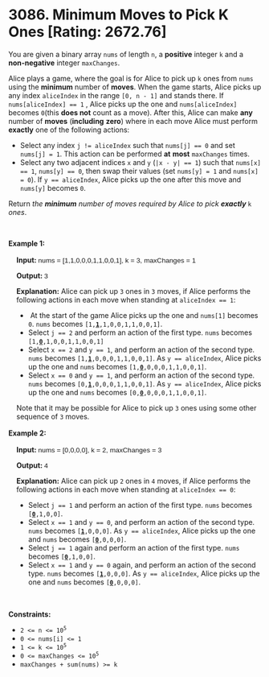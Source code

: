 # 3086. Minimum Moves to Pick K Ones [Rating: 2672.76]

<p>You are given a binary array <code>nums</code> of length <code>n</code>, a <strong>positive</strong> integer <code>k</code> and a <strong>non-negative</strong> integer <code>maxChanges</code>.</p>

<p>Alice plays a game, where the goal is for Alice to pick up <code>k</code> ones from <code>nums</code> using the <strong>minimum</strong> number of <strong>moves</strong>. When the game starts, Alice picks up any index <code>aliceIndex</code> in the range <code>[0, n - 1]</code> and stands there. If <code>nums[aliceIndex] == 1</code> , Alice picks up the one and <code>nums[aliceIndex]</code> becomes <code>0</code>(this <strong>does not</strong> count as a move). After this, Alice can make <strong>any</strong> number of <strong>moves</strong> (<strong>including</strong> <strong>zero</strong>) where in each move Alice must perform <strong>exactly</strong> one of the following actions:</p>

<ul>
	<li>Select any index <code>j != aliceIndex</code> such that <code>nums[j] == 0</code> and set <code>nums[j] = 1</code>. This action can be performed <strong>at</strong> <strong>most</strong> <code>maxChanges</code> times.</li>
	<li>Select any two adjacent indices <code>x</code> and <code>y</code> (<code>|x - y| == 1</code>) such that <code>nums[x] == 1</code>, <code>nums[y] == 0</code>, then swap their values (set <code>nums[y] = 1</code> and <code>nums[x] = 0</code>). If <code>y == aliceIndex</code>, Alice picks up the one after this move and <code>nums[y]</code> becomes <code>0</code>.</li>
</ul>

<p>Return <em>the <strong>minimum</strong> number of moves required by Alice to pick <strong>exactly </strong></em><code>k</code> <em>ones</em>.</p>

<p>&nbsp;</p>
<p><strong class="example">Example 1:</strong></p>

<div class="example-block" style="border-color: var(--border-tertiary); border-left-width: 2px; color: var(--text-secondary); font-size: .875rem; margin-bottom: 1rem; margin-top: 1rem; overflow: visible; padding-left: 1rem;">
<p><strong>Input: </strong><span class="example-io" style="font-family: Menlo,sans-serif; font-size: 0.85rem;">nums = [1,1,0,0,0,1,1,0,0,1], k = 3, maxChanges = 1</span></p>

<p><strong>Output: </strong><span class="example-io" style="font-family: Menlo,sans-serif; font-size: 0.85rem;">3</span></p>

<p><strong>Explanation:</strong> Alice can pick up <code>3</code> ones in <code>3</code> moves, if Alice performs the following actions in each move when standing at <code>aliceIndex == 1</code>:</p>

<ul>
	<li>&nbsp;At the start of the game Alice picks up the one and <code>nums[1]</code> becomes <code>0</code>. <code>nums</code> becomes <code>[1,<strong><u>1</u></strong>,1,0,0,1,1,0,0,1]</code>.</li>
	<li>Select <code>j == 2</code> and perform an action of the first type. <code>nums</code> becomes <code>[1,<strong><u>0</u></strong>,1,0,0,1,1,0,0,1]</code></li>
	<li>Select <code>x == 2</code> and <code>y == 1</code>, and perform an action of the second type. <code>nums</code> becomes <code>[1,<strong><u>1</u></strong>,0,0,0,1,1,0,0,1]</code>. As <code>y == aliceIndex</code>, Alice picks up the one and <code>nums</code> becomes&nbsp;<code>[1,<strong><u>0</u></strong>,0,0,0,1,1,0,0,1]</code>.</li>
	<li>Select <code>x == 0</code> and <code>y == 1</code>, and perform an action of the second type. <code>nums</code> becomes <code>[0,<strong><u>1</u></strong>,0,0,0,1,1,0,0,1]</code>. As <code>y == aliceIndex</code>, Alice picks up the one and <code>nums</code> becomes&nbsp;<code>[0,<strong><u>0</u></strong>,0,0,0,1,1,0,0,1]</code>.</li>
</ul>

<p>Note that it may be possible for Alice to pick up <code>3</code> ones using some other sequence of <code>3</code> moves.</p>
</div>

<p><strong class="example">Example 2:</strong></p>

<div class="example-block" style="border-color: var(--border-tertiary); border-left-width: 2px; color: var(--text-secondary); font-size: .875rem; margin-bottom: 1rem; margin-top: 1rem; overflow: visible; padding-left: 1rem;">
<p><strong>Input: </strong><span class="example-io" style="font-family: Menlo,sans-serif; font-size: 0.85rem;">nums = [0,0,0,0], k = 2, maxChanges = 3</span></p>

<p><strong>Output: </strong><span class="example-io" style="font-family: Menlo,sans-serif; font-size: 0.85rem;">4</span></p>

<p><strong>Explanation:</strong> Alice can pick up <code>2</code> ones in <code>4</code> moves, if Alice performs the following actions in each move when standing at <code>aliceIndex == 0</code>:</p>

<ul>
	<li>Select <code>j == 1</code> and perform an action of the first type. <code>nums</code> becomes <code>[<strong><u>0</u></strong>,1,0,0]</code>.</li>
	<li>Select <code>x == 1</code> and <code>y == 0</code>, and perform an action of the second type. <code>nums</code> becomes <code>[<strong><u>1</u></strong>,0,0,0]</code>. As <code>y == aliceIndex</code>, Alice picks up the one and <code>nums</code> becomes&nbsp;<code>[<strong><u>0</u></strong>,0,0,0]</code>.</li>
	<li>Select <code>j == 1</code> again and perform an action of the first type. <code>nums</code> becomes <code>[<strong><u>0</u></strong>,1,0,0]</code>.</li>
	<li>Select <code>x == 1</code> and <code>y == 0</code> again, and perform an action of the second type. <code>nums</code> becomes <code>[<strong><u>1</u></strong>,0,0,0]</code>. As <code>y == aliceIndex</code>, Alice picks up the one and <code>nums</code> becomes&nbsp;<code>[<strong><u>0</u></strong>,0,0,0]</code>.</li>
</ul>
</div>

<p>&nbsp;</p>
<p><strong>Constraints:</strong></p>

<ul>
	<li><code>2 &lt;= n &lt;= 10<sup>5</sup></code></li>
	<li><code>0 &lt;= nums[i] &lt;= 1</code></li>
	<li><code>1 &lt;= k &lt;= 10<sup>5</sup></code></li>
	<li><code>0 &lt;= maxChanges &lt;= 10<sup>5</sup></code></li>
	<li><code>maxChanges + sum(nums) &gt;= k</code></li>
</ul>
